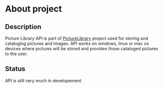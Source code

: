 # About project

## Description

Picture Library API is part of [PictureLibrary](https://github.com/TomaszKumiega/PictureLibrary) project used for storing and cataloging pictures and images.
API works on windows, linux or mac os devices where pictures will be stored and provides those cataloged pictures to the user.

## Status

API is still very much in developement
